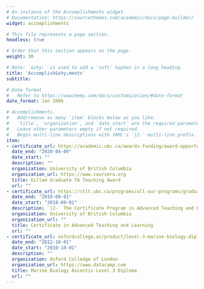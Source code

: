```yaml
---
# An instance of the Accomplishments widget.
# Documentation: https://sourcethemes.com/academic/docs/page-builder/
widget: accomplishments

# This file represents a page section.
headless: true

# Order that this section appears on the page.
weight: 30

# Note: `&shy;` is used to add a 'soft' hyphen in a long heading.
title: 'Accomplish&shy;ments'
subtitle:

# Date format
#   Refer to https://wowchemy.com/docs/customization/#date-format
date_format: Jan 2006

# Accomplishments.
#   Add/remove as many `item` blocks below as you like.
#   `title`, `organization`, and `date_start` are the required parameters.
#   Leave other parameters empty if not required.
#   Begin multi-line descriptions with YAML's `|2-` multi-line prefix.
item:
- certificate_url: https://academic.ubc.ca/awards-funding/award-opportunities/teaching-awards
  date_end: "2020-04-09"
  date_start: ""
  description: ""
  organization: University of British Columbia
  organization_url: https://www.coursera.org
  title: Killam Graduate TA Teaching Award
  url: ""
- certificate_url: https://ctlt.ubc.ca/programs/all-our-programs/graduate-program-in-advanced-teaching-and-learning/
  date_end: "2019-09-01"
  date_start: "2018-09-01"
  description: `|2-` The Certificate Program in Advanced Teaching and Learning is a year-long teaching development program that supports the development of graduate students’ expertise in teaching and learning.
  organization: University of British Columbia
  organization_url: ""
  title: Certificate in Advanced Teaching and Learning
  url: ""
- certificate_url: oxfordcollege.ac/product/level-3-marine-biology-diploma/
  date_end: "2012-10-01"
  date_start: "2010-10-01"
  description: ""
  organization: Oxford Colledge of London
  organization_url: https://www.datacamp.com
  title: Marine Biology Ascentis Level 3 Diploma
  url: ""
---
```






